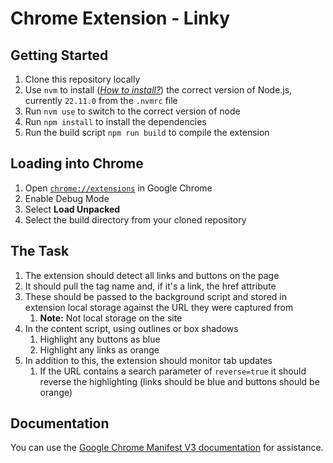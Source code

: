 # Chrome Extension - Linky

## Getting Started

1. Clone this repository locally
2. Use `nvm` to install (_[How to install?](https://github.com/nvm-sh/nvm?tab=readme-ov-file#installing-and-updating)_) the correct version of Node.js, currently `22.11.0` from the `.nvmrc` file
3. Run `nvm use` to switch to the correct version of node
4. Run `npm install` to install the dependencies
5. Run the build script `npm run build` to compile the extension

## Loading into Chrome

1. Open [`chrome://extensions`](chrome://extensions) in Google Chrome
2. Enable Debug Mode
3. Select **Load Unpacked**
4. Select the build directory from your cloned repository

## The Task

1. The extension should detect all links and buttons on the page
2. It should pull the tag name and, if it's a link, the href attribute
3. These should be passed to the background script and stored in extension local storage against the URL they were captured from
   1. **Note:** Not local storage on the site
4. In the content script, using outlines or box shadows
   1. Highlight any buttons as blue
   2. Highlight any links as orange
5. In addition to this, the extension should monitor tab updates
   1. If the URL contains a search parameter of `reverse=true` it should reverse the highlighting (links should be blue and buttons should be orange)

## Documentation

You can use the [Google Chrome Manifest V3 documentation](https://developer.chrome.com/docs/extensions/reference/api) for assistance.
